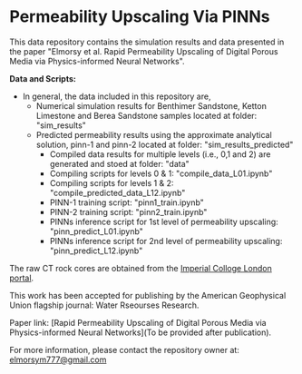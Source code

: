 # Permeability Upscaling Via PINNs

This data repository contains the simulation results and data presented in the paper "Elmorsy et al. Rapid Permeability Upscaling of Digital Porous Media via Physics-informed Neural Networks".

**Data and Scripts:**

- In general, the data included in this repository are,
	- Numerical simulation results for Benthimer Sandstone, Ketton Limestone and Berea Sandstone samples located at folder: "sim_results"
 	- Predicted permeability results using the approximate analytical solution, pinn-1 and pinn-2 located at folder: "sim_results_predicted"
    	- Compiled data results for multiple levels (i.e., 0,1 and 2) are generated and stoed at folder: "data"
    	- Compiling scripts for levels 0 & 1: "compile_data_L01.ipynb"
    	- Compiling scripts for levels 1 & 2: "compile_predicted_data_L12.ipynb"
    	- PINN-1 training script: "pinn1_train.ipynb"
    	- PINN-2 training script: "pinn2_train.ipynb"
    	- PINNs inference script for 1st level of permeability upscaling: "pinn_predict_L01.ipynb"
    	- PINNs inference script for 2nd level of permeability upscaling: "pinn_predict_L12.ipynb"
    
The raw CT rock cores are obtained from the [Imperial Colloge London portal](https://www.imperial.ac.uk/earth-science/research/research-groups/pore-scale-modelling/micro-ct-images-and-networks/).

This work has been accepted for publishing by the American Geophysical Union flagship journal: Water Rseourses Research.

Paper link: [Rapid Permeability Upscaling of Digital Porous Media via Physics-informed Neural Networks](To be provided after publication).

For more information, please contact the repository owner at: elmorsym777@gmail.com
